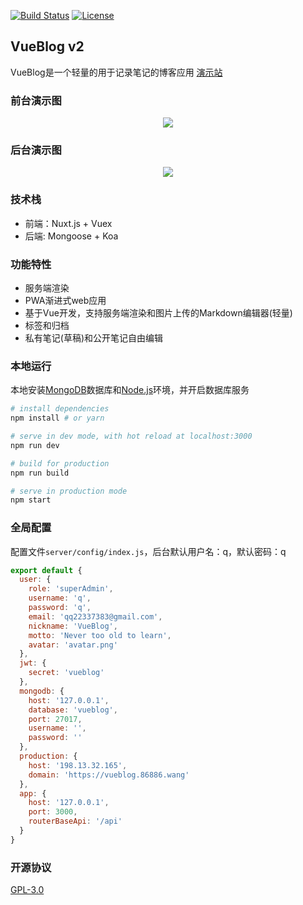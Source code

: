 <a href="https://travis-ci.org/wmui/vueblog"><img src="https://travis-ci.org/wmui/vueblog.svg?branch=master" alt="Build Status"></a>
<a href="https://github.com/wmui/vueblog"><img src="https://img.shields.io/badge/license-AGPL-blue.svg" alt="License"></a>

## VueBlog v2

VueBlog是一个轻量的用于记录笔记的博客应用 [演示站](http://vueblog.86886.wang)  

### 前台演示图

<p align="center">
  <a href="http://vueblog.86886.wang" target="_blank">
    <img src="https://github.com/wmui/vueblog/raw/master/demo/v2/index.png">
  </a>
</p>

### 后台演示图

<p align="center">
  <a href="http://vueblog.86886.wang" target="_blank">
    <img src="https://github.com/wmui/vueblog/raw/master/demo/v2/admin.png">
  </a>
</p>

### 技术栈

- 前端：Nuxt.js + Vuex
- 后端: Mongoose + Koa

### 功能特性

- 服务端渲染
- PWA渐进式web应用
- 基于Vue开发，支持服务端渲染和图片上传的Markdown编辑器(轻量)
- 标签和归档
- 私有笔记(草稿)和公开笔记自由编辑

### 本地运行

本地安装[MongoDB](https://www.mongodb.com/download-center?jmp=nav#community)数据库和[Node.js](https://nodejs.org/en/)环境，并开启数据库服务  

``` bash
# install dependencies
npm install # or yarn

# serve in dev mode, with hot reload at localhost:3000
npm run dev

# build for production
npm run build

# serve in production mode
npm start
```

### 全局配置

配置文件`server/config/index.js`，后台默认用户名：q，默认密码：q  

```javascript
export default {
  user: {
    role: 'superAdmin',
    username: 'q',
    password: 'q',
    email: 'qq22337383@gmail.com',
    nickname: 'VueBlog',
    motto: 'Never too old to learn',
    avatar: 'avatar.png'
  },
  jwt: {
    secret: 'vueblog'
  },
  mongodb: {
    host: '127.0.0.1',
    database: 'vueblog',
    port: 27017,
    username: '',
    password: ''
  },
  production: {
    host: '198.13.32.165',
    domain: 'https://vueblog.86886.wang'
  },
  app: {
    host: '127.0.0.1',
    port: 3000,
    routerBaseApi: '/api'
  }
}
```

### 开源协议
[GPL-3.0](https://choosealicense.com/licenses/gpl-3.0/)  
